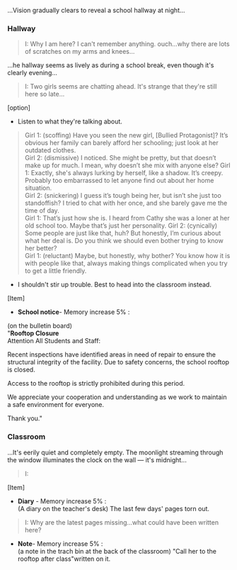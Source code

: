 ...Vision gradually clears to reveal a school hallway at night...
### Hallway ###
>I: Why I am here? I can't remember anything. ouch...why there are lots of scratches on my arms and knees...

...he hallway seems as lively as during a school break, even though it's clearly evening...

>I: Two girls seems are chatting ahead. It's strange that they're still here so late...

[option]
- Listen to what they're talking about.
>Girl 1: (scoffing) Have you seen the new girl, [Bullied Protagonist]? It’s obvious her family can barely afford her schooling; just look at her outdated clothes.  
Girl 2: (dismissive) I noticed. She might be pretty, but that doesn’t make up for much. I mean, why doesn’t she mix with anyone else?
Girl 1: Exactly, she's always lurking by herself, like a shadow. It’s creepy. Probably too embarrassed to let anyone find out about her home situation.  
Girl 2: (snickering) I guess it’s tough being her, but isn’t she just too standoffish? I tried to chat with her once, and she barely gave me the time of day.  
Girl 1: That’s just how she is. I heard from Cathy she was a loner at her old school too. Maybe that’s just her personality.
Girl 2: (cynically) Some people are just like that, huh? But honestly, I’m curious about what her deal is. Do you think we should even bother trying to know her better?  
Girl 1: (reluctant) Maybe, but honestly, why bother? You know how it is with people like that, always making things complicated when you try to get a little friendly.  


- I shouldn't stir up trouble. Best to head into the classroom instead.


[Item]  
- **School notice**- Memory increase 5% :  


(on the bulletin board)  
"**Rooftop Closure**  
Attention All Students and Staff:

Recent inspections have identified areas in need of repair to ensure the structural integrity of the facility. Due to safety concerns, the school rooftop is closed.

Access to the rooftop is strictly prohibited during this period. 

We appreciate your cooperation and understanding as we work to maintain a safe environment for everyone.

Thank you."


### Classroom ###

...It's eerily quiet and completely empty. The moonlight streaming through the window illuminates the clock on the wall — it's midnight...
> I: 

[Item]  
- **Diary** - Memory increase 5% :  
 (A diary on the teacher's desk) The last few days' pages torn out.
>I: Why are the latest pages missing...what could have been written here?
- **Note**- Memory increase 5% :   
(a note in the trach bin at the back of the classroom) "Call her to the rooftop after class"written on it.


